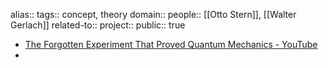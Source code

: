 alias::
tags:: concept, theory
domain::
people:: [[Otto Stern]], [[Walter Gerlach]] 
related-to::
project::
public:: true

- [The Forgotten Experiment That Proved Quantum Mechanics - YouTube](https://www.youtube.com/watch?v=kgO_EEjpQHI)
-
